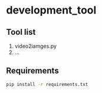 # development_tool



## Tool list

1. video2iamges.py
2. ...

## Requirements

```sh
pip install -r requirements.txt
```


